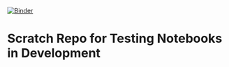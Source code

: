 [![Binder](https://gesis.mybinder.org/badge_logo.svg)](https://gesis.mybinder.org/v2/gh/fastice/notebookDev/HEAD)
# Scratch Repo for Testing Notebooks in Development

